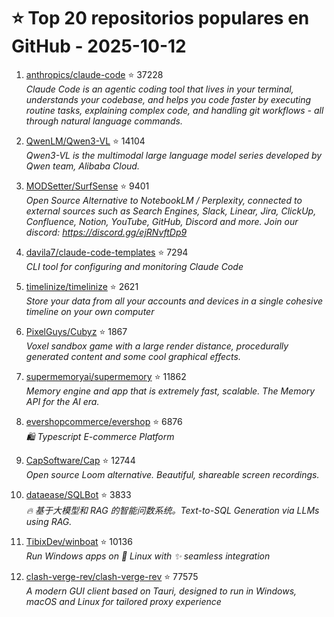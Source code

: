 # ⭐ Top 20 repositorios populares en GitHub - 2025-10-12

1. [anthropics/claude-code](https://github.com/anthropics/claude-code) ⭐ 37228  
   _Claude Code is an agentic coding tool that lives in your terminal, understands your codebase, and helps you code faster by executing routine tasks, explaining complex code, and handling git workflows - all through natural language commands._

2. [QwenLM/Qwen3-VL](https://github.com/QwenLM/Qwen3-VL) ⭐ 14104  
   _Qwen3-VL is the multimodal large language model series developed by Qwen team, Alibaba Cloud._

3. [MODSetter/SurfSense](https://github.com/MODSetter/SurfSense) ⭐ 9401  
   _Open Source Alternative to NotebookLM / Perplexity, connected to external sources such as Search Engines, Slack, Linear, Jira, ClickUp, Confluence, Notion, YouTube, GitHub, Discord and more. Join our discord: https://discord.gg/ejRNvftDp9_

4. [davila7/claude-code-templates](https://github.com/davila7/claude-code-templates) ⭐ 7294  
   _CLI tool for configuring and monitoring Claude Code_

5. [timelinize/timelinize](https://github.com/timelinize/timelinize) ⭐ 2621  
   _Store your data from all your accounts and devices in a single cohesive timeline on your own computer_

6. [PixelGuys/Cubyz](https://github.com/PixelGuys/Cubyz) ⭐ 1867  
   _Voxel sandbox game with a large render distance, procedurally generated content and some cool graphical effects._

7. [supermemoryai/supermemory](https://github.com/supermemoryai/supermemory) ⭐ 11862  
   _Memory engine and app that is extremely fast, scalable. The Memory API for the AI era._

8. [evershopcommerce/evershop](https://github.com/evershopcommerce/evershop) ⭐ 6876  
   _🛍️ Typescript E-commerce Platform_

9. [CapSoftware/Cap](https://github.com/CapSoftware/Cap) ⭐ 12744  
   _Open source Loom alternative. Beautiful, shareable screen recordings._

10. [dataease/SQLBot](https://github.com/dataease/SQLBot) ⭐ 3833  
   _🔥 基于大模型和 RAG 的智能问数系统。Text-to-SQL Generation via LLMs using RAG._

11. [TibixDev/winboat](https://github.com/TibixDev/winboat) ⭐ 10136  
   _Run Windows apps on 🐧 Linux with ✨ seamless integration_

12. [clash-verge-rev/clash-verge-rev](https://github.com/clash-verge-rev/clash-verge-rev) ⭐ 77575  
   _A modern GUI client based on Tauri, designed to run in Windows, macOS and Linux for tailored proxy experience_


<!-- Última actualización: 2025-10-12T08:05:03.948753 UTC -->